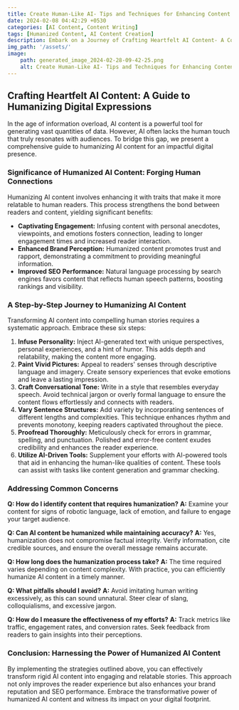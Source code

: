 ```yaml
---
title: Create Human-Like AI- Tips and Techniques for Enhancing Content Authenticity
date: 2024-02-08 04:42:29 +0530
categories: [AI Content, Content Writing]
tags: [Humanized Content, AI Content Creation]
description: Embark on a Journey of Crafting Heartfelt AI Content- A Comprehensive Guide to Humanizing Digital Expressions for Enhanced Engagement, Trust, and SEO Success
img_path: '/assets/'
image:
    path: generated_image_2024-02-28-09-42-25.png
    alt: Create Human-Like AI- Tips and Techniques for Enhancing Content Authenticity
---
```


## Crafting Heartfelt AI Content: A Guide to Humanizing Digital Expressions

In the age of information overload, AI content is a powerful tool for generating vast quantities of data. However, AI often lacks the human touch that truly resonates with audiences. To bridge this gap, we present a comprehensive guide to humanizing AI content for an impactful digital presence.

### Significance of Humanized AI Content: Forging Human Connections

Humanizing AI content involves enhancing it with traits that make it more relatable to human readers. This process strengthens the bond between readers and content, yielding significant benefits:

* **Captivating Engagement:** Infusing content with personal anecdotes, viewpoints, and emotions fosters connection, leading to longer engagement times and increased reader interaction.
* **Enhanced Brand Perception:** Humanized content promotes trust and rapport, demonstrating a commitment to providing meaningful information.
* **Improved SEO Performance:** Natural language processing by search engines favors content that reflects human speech patterns, boosting rankings and visibility.

### A Step-by-Step Journey to Humanizing AI Content

Transforming AI content into compelling human stories requires a systematic approach. Embrace these six steps:

1. **Infuse Personality:** Inject AI-generated text with unique perspectives, personal experiences, and a hint of humor. This adds depth and relatability, making the content more engaging.
2. **Paint Vivid Pictures:** Appeal to readers' senses through descriptive language and imagery. Create sensory experiences that evoke emotions and leave a lasting impression.
3. **Craft Conversational Tone:** Write in a style that resembles everyday speech. Avoid technical jargon or overly formal language to ensure the content flows effortlessly and connects with readers.
4. **Vary Sentence Structures:** Add variety by incorporating sentences of different lengths and complexities. This technique enhances rhythm and prevents monotony, keeping readers captivated throughout the piece.
5. **Proofread Thoroughly:** Meticulously check for errors in grammar, spelling, and punctuation. Polished and error-free content exudes credibility and enhances the reader experience.
6. **Utilize AI-Driven Tools:** Supplement your efforts with AI-powered tools that aid in enhancing the human-like qualities of content. These tools can assist with tasks like content generation and grammar checking.

### Addressing Common Concerns

**Q: How do I identify content that requires humanization?**
**A:** Examine your content for signs of robotic language, lack of emotion, and failure to engage your target audience.

**Q: Can AI content be humanized while maintaining accuracy?**
**A:** Yes, humanization does not compromise factual integrity. Verify information, cite credible sources, and ensure the overall message remains accurate.

**Q: How long does the humanization process take?**
**A:** The time required varies depending on content complexity. With practice, you can efficiently humanize AI content in a timely manner.

**Q: What pitfalls should I avoid?**
**A:** Avoid imitating human writing excessively, as this can sound unnatural. Steer clear of slang, colloquialisms, and excessive jargon.

**Q: How do I measure the effectiveness of my efforts?**
**A:** Track metrics like traffic, engagement rates, and conversion rates. Seek feedback from readers to gain insights into their perceptions.

### Conclusion: Harnessing the Power of Humanized AI Content

By implementing the strategies outlined above, you can effectively transform rigid AI content into engaging and relatable stories. This approach not only improves the reader experience but also enhances your brand reputation and SEO performance. Embrace the transformative power of humanized AI content and witness its impact on your digital footprint.
